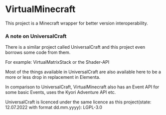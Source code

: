 # VirtualMinecraft

This project is a Minecraft wrapper for better version interoperability.

### A note on UniversalCraft
There is a similar project called UniversalCraft and this project even borrows some code from them.

For example: VirtualMatrixStack or the Shader-API

Most of the things available in UniversalCraft are also available here to be a more or less drop in replacement in Elementa.

In comparison to UniversalCraft, VirtualMinecraft also has an Event API for some basic Events, uses the Kyori Adventure API etc.  

UniversalCraft is licenced under the same licence as this project(state: 12.07.2022 with format dd.mm.yyyy): LGPL-3.0